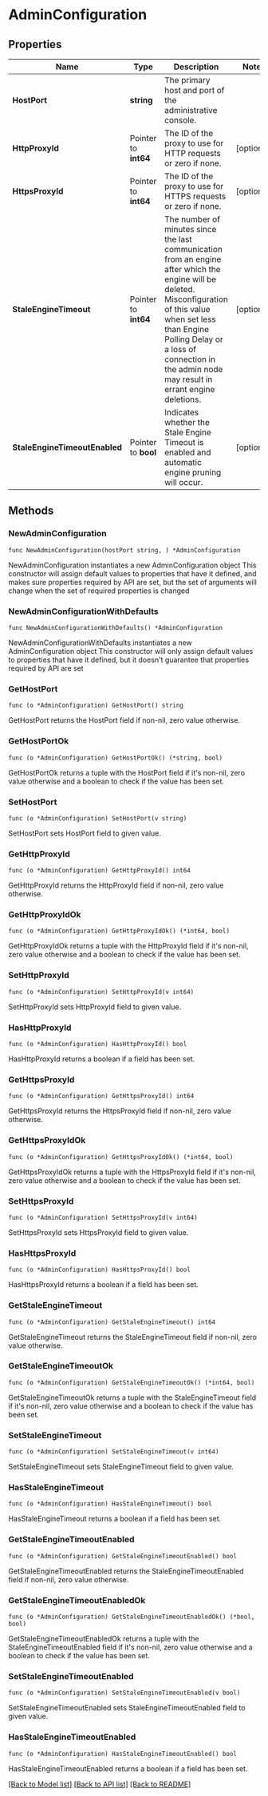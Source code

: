 # AdminConfiguration

## Properties

Name | Type | Description | Notes
------------ | ------------- | ------------- | -------------
**HostPort** | **string** | The primary host and port of the administrative console. | 
**HttpProxyId** | Pointer to **int64** | The ID of the proxy to use for HTTP requests or zero if none. | [optional] 
**HttpsProxyId** | Pointer to **int64** | The ID of the proxy to use for HTTPS requests or zero if none. | [optional] 
**StaleEngineTimeout** | Pointer to **int64** | The number of minutes since the last communication from an engine after which the engine will be deleted. Misconfiguration of this value when set less than Engine Polling Delay or a loss of connection in the admin node may result in errant engine deletions. | [optional] 
**StaleEngineTimeoutEnabled** | Pointer to **bool** | Indicates whether the Stale Engine Timeout is enabled and automatic engine pruning will occur. | [optional] 

## Methods

### NewAdminConfiguration

`func NewAdminConfiguration(hostPort string, ) *AdminConfiguration`

NewAdminConfiguration instantiates a new AdminConfiguration object
This constructor will assign default values to properties that have it defined,
and makes sure properties required by API are set, but the set of arguments
will change when the set of required properties is changed

### NewAdminConfigurationWithDefaults

`func NewAdminConfigurationWithDefaults() *AdminConfiguration`

NewAdminConfigurationWithDefaults instantiates a new AdminConfiguration object
This constructor will only assign default values to properties that have it defined,
but it doesn't guarantee that properties required by API are set

### GetHostPort

`func (o *AdminConfiguration) GetHostPort() string`

GetHostPort returns the HostPort field if non-nil, zero value otherwise.

### GetHostPortOk

`func (o *AdminConfiguration) GetHostPortOk() (*string, bool)`

GetHostPortOk returns a tuple with the HostPort field if it's non-nil, zero value otherwise
and a boolean to check if the value has been set.

### SetHostPort

`func (o *AdminConfiguration) SetHostPort(v string)`

SetHostPort sets HostPort field to given value.


### GetHttpProxyId

`func (o *AdminConfiguration) GetHttpProxyId() int64`

GetHttpProxyId returns the HttpProxyId field if non-nil, zero value otherwise.

### GetHttpProxyIdOk

`func (o *AdminConfiguration) GetHttpProxyIdOk() (*int64, bool)`

GetHttpProxyIdOk returns a tuple with the HttpProxyId field if it's non-nil, zero value otherwise
and a boolean to check if the value has been set.

### SetHttpProxyId

`func (o *AdminConfiguration) SetHttpProxyId(v int64)`

SetHttpProxyId sets HttpProxyId field to given value.

### HasHttpProxyId

`func (o *AdminConfiguration) HasHttpProxyId() bool`

HasHttpProxyId returns a boolean if a field has been set.

### GetHttpsProxyId

`func (o *AdminConfiguration) GetHttpsProxyId() int64`

GetHttpsProxyId returns the HttpsProxyId field if non-nil, zero value otherwise.

### GetHttpsProxyIdOk

`func (o *AdminConfiguration) GetHttpsProxyIdOk() (*int64, bool)`

GetHttpsProxyIdOk returns a tuple with the HttpsProxyId field if it's non-nil, zero value otherwise
and a boolean to check if the value has been set.

### SetHttpsProxyId

`func (o *AdminConfiguration) SetHttpsProxyId(v int64)`

SetHttpsProxyId sets HttpsProxyId field to given value.

### HasHttpsProxyId

`func (o *AdminConfiguration) HasHttpsProxyId() bool`

HasHttpsProxyId returns a boolean if a field has been set.

### GetStaleEngineTimeout

`func (o *AdminConfiguration) GetStaleEngineTimeout() int64`

GetStaleEngineTimeout returns the StaleEngineTimeout field if non-nil, zero value otherwise.

### GetStaleEngineTimeoutOk

`func (o *AdminConfiguration) GetStaleEngineTimeoutOk() (*int64, bool)`

GetStaleEngineTimeoutOk returns a tuple with the StaleEngineTimeout field if it's non-nil, zero value otherwise
and a boolean to check if the value has been set.

### SetStaleEngineTimeout

`func (o *AdminConfiguration) SetStaleEngineTimeout(v int64)`

SetStaleEngineTimeout sets StaleEngineTimeout field to given value.

### HasStaleEngineTimeout

`func (o *AdminConfiguration) HasStaleEngineTimeout() bool`

HasStaleEngineTimeout returns a boolean if a field has been set.

### GetStaleEngineTimeoutEnabled

`func (o *AdminConfiguration) GetStaleEngineTimeoutEnabled() bool`

GetStaleEngineTimeoutEnabled returns the StaleEngineTimeoutEnabled field if non-nil, zero value otherwise.

### GetStaleEngineTimeoutEnabledOk

`func (o *AdminConfiguration) GetStaleEngineTimeoutEnabledOk() (*bool, bool)`

GetStaleEngineTimeoutEnabledOk returns a tuple with the StaleEngineTimeoutEnabled field if it's non-nil, zero value otherwise
and a boolean to check if the value has been set.

### SetStaleEngineTimeoutEnabled

`func (o *AdminConfiguration) SetStaleEngineTimeoutEnabled(v bool)`

SetStaleEngineTimeoutEnabled sets StaleEngineTimeoutEnabled field to given value.

### HasStaleEngineTimeoutEnabled

`func (o *AdminConfiguration) HasStaleEngineTimeoutEnabled() bool`

HasStaleEngineTimeoutEnabled returns a boolean if a field has been set.


[[Back to Model list]](../README.md#documentation-for-models) [[Back to API list]](../README.md#documentation-for-api-endpoints) [[Back to README]](../README.md)


